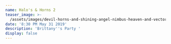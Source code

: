 ```yaml
---
name: Halo's & Horns 2
teaser_image: >-
  /assets/images/devil-horns-and-shining-angel-nimbus-heaven-and-vector-20489991.jpg
date: '8:30 PM May 31 2019'
description: 'Brittany''s Party '
display: false
---
```



